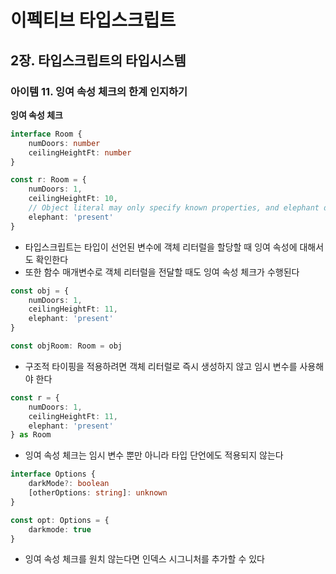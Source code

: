 # 이펙티브 타입스크립트
## 2장. 타입스크립트의 타입시스템
### 아이템 11. 잉여 속성 체크의 한계 인지하기

**잉여 속성 체크**
```typescript
interface Room {
    numDoors: number
    ceilingHeightFt: number
}

const r: Room = {
    numDoors: 1,
    ceilingHeightFt: 10,
    // Object literal may only specify known properties, and elephant does not exist in type Room
    elephant: 'present'
}
```
- 타입스크립트는 타입이 선언된 변수에 객체 리터럴을 할당할 때 잉여 속성에 대해서도 확인한다
- 또한 함수 매개변수로 객체 리터럴을 전달할 때도 잉여 속성 체크가 수행된다

```typescript
const obj = {
    numDoors: 1,
    ceilingHeightFt: 11,
    elephant: 'present'
}

const objRoom: Room = obj
```
- 구조적 타이핑을 적용하려면 객체 리터럴로 즉시 생성하지 않고 임시 변수를 사용해야 한다

```typescript
const r = {
    numDoors: 1,
    ceilingHeightFt: 11,
    elephant: 'present'
} as Room
```
- 잉여 속성 체크는 임시 변수 뿐만 아니라 타입 단언에도 적용되지 않는다

```typescript
interface Options {
    darkMode?: boolean
    [otherOptions: string]: unknown
}

const opt: Options = {
    darkmode: true
}
```
- 잉여 속성 체크를 원치 않는다면 인덱스 시그니처를 추가할 수 있다